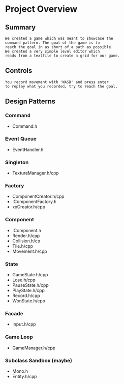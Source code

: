 ﻿# Project Overview


## Summary
    We created a game which was meant to showcase the  
    command pattern. The goal of the game is to  
    reach the goal in as short of a path as possible.
    We created a very simple level editor which  
    reads from a textfile to create a grid for our game.

## Controls
    You record movement with 'WASD' and press enter  
    to replay what you recorded, try to reach the goal.

## Design Patterns
### Command
- Command.h
### Event Queue
- EventHandler.h
### Singleton
- TextureManager.h/cpp
### Factory
- ComponentCreator.h/cpp
- IComponentFactory.h
- xxCreator.h/cpp
### Component
- IComponent.h
- Render.h/cpp
- Collision.h/cp
- Tile.h/cpp
- Movement.h/cpp
### State
- GameState.h/cpp
- Lose.h/cpp
- PauseState.h/cpp
- PlayState.h/cpp
- Record.h/cpp
- WonState.h/cpp
### Facade 
- Input.h/cpp
### Game Loop
- GameManager.h/cpp
### Subclass Sandbox (maybe)
- Mono.h
- Entity.h/cpp